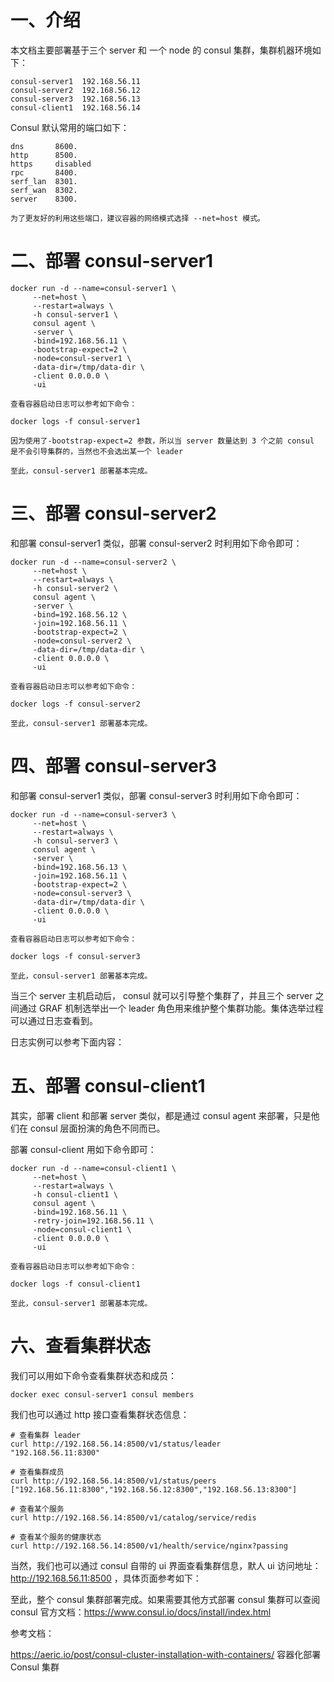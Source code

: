 # 一、介绍

本文档主要部署基于三个 server 和 一个 node 的 consul 集群，集群机器环境如下：

```
consul-server1  192.168.56.11
consul-server2  192.168.56.12
consul-server3  192.168.56.13
consul-client1  192.168.56.14
```

Consul 默认常用的端口如下：
```
dns       8600.
http      8500.
https     disabled
rpc       8400.
serf_lan  8301.
serf_wan  8302.
server    8300.

为了更友好的利用这些端口，建议容器的网络模式选择 --net=host 模式。
```

# 二、部署 consul-server1
```
docker run -d --name=consul-server1 \
     --net=host \
     --restart=always \
     -h consul-server1 \
     consul agent \
     -server \
     -bind=192.168.56.11 \
     -bootstrap-expect=2 \
     -node=consul-server1 \
     -data-dir=/tmp/data-dir \
     -client 0.0.0.0 \
     -ui
     
查看容器启动日志可以参考如下命令：

docker logs -f consul-server1

因为使用了-bootstrap-expect=2 参数，所以当 server 数量达到 3 个之前 consul 是不会引导集群的，当然也不会选出某一个 leader

至此，consul-server1 部署基本完成。
```

# 三、部署 consul-server2

和部署 consul-server1 类似，部署 consul-server2 时利用如下命令即可：

```
docker run -d --name=consul-server2 \
     --net=host \
     --restart=always \
     -h consul-server2 \
     consul agent \
     -server \
     -bind=192.168.56.12 \
     -join=192.168.56.11 \
     -bootstrap-expect=2 \
     -node=consul-server2 \
     -data-dir=/tmp/data-dir \
     -client 0.0.0.0 \
     -ui
     
查看容器启动日志可以参考如下命令：

docker logs -f consul-server2

至此，consul-server1 部署基本完成。

```

# 四、部署 consul-server3

和部署 consul-server1 类似，部署 consul-server3 时利用如下命令即可：

```
docker run -d --name=consul-server3 \
     --net=host \
     --restart=always \
     -h consul-server3 \
     consul agent \
     -server \
     -bind=192.168.56.13 \
     -join=192.168.56.11 \
     -bootstrap-expect=2 \
     -node=consul-server3 \
     -data-dir=/tmp/data-dir \
     -client 0.0.0.0 \
     -ui
     
查看容器启动日志可以参考如下命令：

docker logs -f consul-server3

至此，consul-server1 部署基本完成。

```

当三个 server 主机启动后， consul 就可以引导整个集群了，并且三个 server 之间通过 GRAF 机制选举出一个 leader 角色用来维护整个集群功能。集体选举过程可以通过日志查看到。

日志实例可以参考下面内容：


# 五、部署 consul-client1

其实，部署 client 和部署 server 类似，都是通过 consul agent 来部署，只是他们在 consul 层面扮演的角色不同而已。

部署 consul-client 用如下命令即可：

```
docker run -d --name=consul-client1 \
     --net=host \
     --restart=always \
     -h consul-client1 \
     consul agent \
     -bind=192.168.56.11 \
     -retry-join=192.168.56.11 \
     -node=consul-client1 \
     -client 0.0.0.0 \
     -ui

查看容器启动日志可以参考如下命令：

docker logs -f consul-client1

至此，consul-server1 部署基本完成。
```

# 六、查看集群状态

我们可以用如下命令查看集群状态和成员：

```
docker exec consul-server1 consul members
```

我们也可以通过 http 接口查看集群状态信息：
```
# 查看集群 leader
curl http://192.168.56.14:8500/v1/status/leader
"192.168.56.11:8300"

# 查看集群成员
curl http://192.168.56.14:8500/v1/status/peers
["192.168.56.11:8300","192.168.56.12:8300","192.168.56.13:8300"]

# 查看某个服务
curl http://192.168.56.14:8500/v1/catalog/service/redis

# 查看某个服务的健康状态
curl http://192.168.56.14:8500/v1/health/service/nginx?passing
```

当然，我们也可以通过 consul 自带的 ui 界面查看集群信息，默人 ui 访问地址：http://192.168.56.11:8500 ，具体页面参考如下：

至此，整个 consul 集群部署完成。如果需要其他方式部署 consul 集群可以查阅 consul 官方文档：https://www.consul.io/docs/install/index.html

参考文档：

https://aeric.io/post/consul-cluster-installation-with-containers/  容器化部署 Consul 集群
